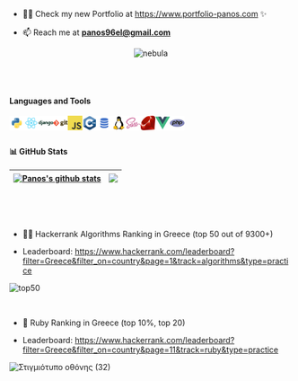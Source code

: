 <div>
    
-  👨‍💻  Check my new Portfolio  at https://www.portfolio-panos.com   ✨
   
    
<!--  https://panoskontos.github.io/Panagiotis_Kontos.github.io/ -->
    
<!-- 👨 You can check my older portfolio at https://panagiotiskontos.netlify.app/ -->

- 📫 Reach me at **panos96el@gmail.com** 
  

 <div align="center" width="200px">
  
![nebula](https://user-images.githubusercontent.com/65974766/147976488-78766309-0bc9-4fa3-9661-7c2c08e68b8e.gif)

  </div>
</div>

<br />
<br />

<div align="left">
  
#### Languages and Tools

<img align="left" alt="Python" width="26px" src="https://raw.githubusercontent.com/github/explore/80688e429a7d4ef2fca1e82350fe8e3517d3494d/topics/python/python.png" />
<img align="left" alt="React" width="26px" src="https://raw.githubusercontent.com/github/explore/80688e429a7d4ef2fca1e82350fe8e3517d3494d/topics/react/react.png" />
<img align="left" alt="Django" width="26px" src="https://raw.githubusercontent.com/github/explore/80688e429a7d4ef2fca1e82350fe8e3517d3494d/topics/django/django.png" />
<img align="left" alt="Git" width="26px" src="https://raw.githubusercontent.com/github/explore/80688e429a7d4ef2fca1e82350fe8e3517d3494d/topics/git/git.png" />
<img align="left" alt="Javascript" width="26px" src="https://raw.githubusercontent.com/github/explore/80688e429a7d4ef2fca1e82350fe8e3517d3494d/topics/javascript/javascript.png" />

<img align="left" alt="CPP" width="26px" src="https://raw.githubusercontent.com/github/explore/80688e429a7d4ef2fca1e82350fe8e3517d3494d/topics/cpp/cpp.png" />

<img align="left" alt="sql" width="26px" src="https://raw.githubusercontent.com/github/explore/80688e429a7d4ef2fca1e82350fe8e3517d3494d/topics/sql/sql.png" />
<img align="left" alt="sql" width="26px" src="https://raw.githubusercontent.com/github/explore/80688e429a7d4ef2fca1e82350fe8e3517d3494d/topics/linux/linux.png" />
<img align="left" alt="sql" width="26px" src="https://raw.githubusercontent.com/github/explore/80688e429a7d4ef2fca1e82350fe8e3517d3494d/topics/sass/sass.png" />
<img align="left" alt="sql" width="26px" src="https://raw.githubusercontent.com/github/explore/80688e429a7d4ef2fca1e82350fe8e3517d3494d/topics/ruby/ruby.png" /> 
<img align="left" alt="sql" width="26px" src="https://raw.githubusercontent.com/github/explore/80688e429a7d4ef2fca1e82350fe8e3517d3494d/topics/vue/vue.png" />
<img align="left" alt="sql" width="26px" src="https://raw.githubusercontent.com/github/explore/80688e429a7d4ef2fca1e82350fe8e3517d3494d/topics/php/php.png" />

 </div>
 
 
<br />
<br />
  
 
#### 📊  GitHub Stats  
 <div align="left">
  
  | <a href="https://github.com/Panoskontos/github-readme-stats"><img align="center" src="https://github-readme-stats.vercel.app/api?username=Panoskontos&show_icons=true&include_all_commits=true&theme=github_dark&hide_border=true" alt="Panos's github stats" /></a> | <a href="https://github.com/Panoskontos/github-readme-stats"><img align="center" src="https://github-readme-stats.vercel.app/api/top-langs/?username=Panoskontos&layout=compact&theme=github_dark&hide_border=true&hide=Jupyter+Notebook,html,PowerShell,Python&langs_count=10" /></a> |
| ------------- | ------------- |

</div> 

<br><br><br>

- 👨‍💻 Hackerrank Algorithms Ranking in Greece (top 50 out of 9300+)

- Leaderboard: https://www.hackerrank.com/leaderboard?filter=Greece&filter_on=country&page=1&track=algorithms&type=practice
    
 ![top50](https://user-images.githubusercontent.com/65974766/153719914-79dc75f2-c357-4a76-a0dd-9d8725af3807.png)

<br>

- 💎 Ruby Ranking in Greece (top 10%, top 20)

- Leaderboard: https://www.hackerrank.com/leaderboard?filter=Greece&filter_on=country&page=11&track=ruby&type=practice

![Στιγμιότυπο οθόνης (32)](https://user-images.githubusercontent.com/65974766/167315238-0f72067e-29fb-4a15-937c-909ee124f37d.png)


